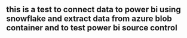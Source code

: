 ## this is a test to connect data to power bi using snowflake and extract data from azure blob container and to test power bi source control
